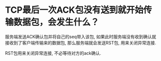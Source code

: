 # TCP最后一次ACK包没有送到就开始传输数据包，会发生什么？

服务端发送ACK确认包并将自己的seq带入该包, 如果此时服务端没有收到确认就接收到了客户端传输来的数据包, 那么服务端就会发送RST包, 用来关闭异常连接. 

RST包用来关闭异常连接, 不必等待对方的ack确认.
